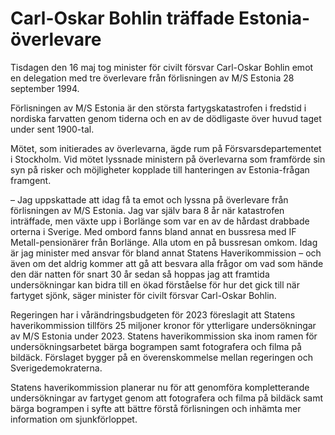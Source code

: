 # Carl-Oskar Bohlin träffade Estonia-överlevare

Tisdagen den 16 maj tog minister för civilt försvar Carl\-Oskar Bohlin emot en delegation med tre överlevare från förlisningen av M/S Estonia 28 september 1994\.


Förlisningen av M/S Estonia är den största fartygskatastrofen i fredstid i nordiska farvatten genom tiderna och en av de dödligaste över huvud taget under sent 1900\-tal.

Mötet, som initierades av överlevarna, ägde rum på Försvarsdepartementet i Stockholm. Vid mötet lyssnade ministern på överlevarna som framförde sin syn på risker och möjligheter kopplade till hanteringen av Estonia\-frågan framgent.

– Jag uppskattade att idag få ta emot och lyssna på överlevare från förlisningen av M/S Estonia. Jag var själv bara 8 år när katastrofen inträffade, men växte upp i Borlänge som var en av de hårdast drabbade orterna i Sverige. Med ombord fanns bland annat en bussresa med IF Metall\-pensionärer från Borlänge. Alla utom en på bussresan omkom. Idag är jag minister med ansvar för bland annat Statens Haverikommission – och även om det aldrig kommer att gå att besvara alla frågor om vad som hände den där natten för snart 30 år sedan så hoppas jag att framtida undersökningar kan bidra till en ökad förståelse för hur det gick till när fartyget sjönk, säger minister för civilt försvar Carl\-Oskar Bohlin.

Regeringen har i vårändringsbudgeten för 2023 föreslagit att Statens haverikommission tillförs 25 miljoner kronor för ytterligare undersökningar av M/S Estonia under 2023\. Statens haverikommission ska inom ramen för undersökningsarbetet bärga bogrampen samt fotografera och filma på bildäck. Förslaget bygger på en överenskommelse mellan regeringen och Sverigedemokraterna.

Statens haverikommission planerar nu för att genomföra kompletterande undersökningar av fartyget genom att fotografera och filma på bildäck samt bärga bogrampen i syfte att bättre förstå förlisningen och inhämta mer information om sjunkförloppet.

